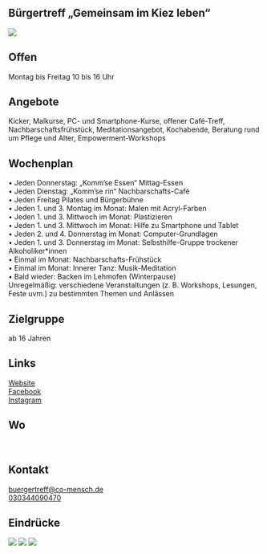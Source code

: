 ## Bürgertreff „Gemeinsam im Kiez leben“
<img id="topmedia" src="/Begegnungen/Images/Buergertreff/logo.png" />

## Offen
Montag bis Freitag   10 bis 16 Uhr

## Angebote
Kicker, Malkurse, PC- und Smartphone-Kurse, offener Café-Treff, Nachbarschaftsfrühstück, Meditationsangebot, Kochabende, Beratung rund um Pflege und Alter, Empowerment-Workshops

## Wochenplan
• Jeden Donnerstag: „Komm’se Essen“ Mittag-Essen<br>
• Jeden Dienstag: „Komm’se rin“ Nachbarschafts-Café<br>
• Jeden Freitag Pilates und Bürgerbühne<br>
• Jeden 1. und 3. Montag im Monat: Malen mit Acryl-Farben<br>
• Jeden 1. und 3. Mittwoch im Monat: Plastizieren<br>
• Jeden 1. und 3. Mittwoch im Monat: Hilfe zu Smartphone und Tablet<br>
• Jeden 2. und 4. Donnerstag im Monat: Computer-Grundlagen<br>
• Jeden 1. und 3. Donnerstag im Monat: Selbsthilfe-Gruppe trockener
Alkoholiker*innen<br>
• Einmal im Monat: Nachbarschafts-Frühstück<br>
• Einmal im Monat: Innerer Tanz: Musik-Meditation<br>
• Bald wieder: Backen im Lehmofen (Winterpause)<br>
Unregelmäßig: verschiedene Veranstaltungen (z. B. Workshops, Lesungen,
Feste uvm.) zu bestimmten Themen und Anlässen

## Zielgruppe
ab 16 Jahren

## Links
<a class="external_link" href="http://www.gemeinsam-im-kiez.de/">Website</a><br>
<a class="external_link" href="http://www.facebook.com/buergertreff">Facebook</a><br>
<a class="external_link" href="https://www.instagram.com/buergertreff_cooperativemensch">Instagram</a>

## Wo
<div id="gmap"></div>
<script>window.onload = showMap('Schöneicher Straße 10A, 13055 Berlin', 0, 'gmap_mini')</script><br>

## Kontakt
[buergertreff@co-mensch.de](buergertreff@co-mensch.de)<br>
<a href="tel:+4930344090470 "> 030344090470</a>

## Eindrücke
<div class="mediacontainer">
  <img src="/Begegnungen/Images/Buergertreff/1.jpg " />
  <img src="/Begegnungen/Images/Buergertreff/2.jpg " />
  <img src="/Begegnungen/Images/Buergertreff/3.jpg " />
</div>
